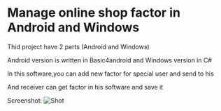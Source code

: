 # Manage online shop factor in Android and Windows

Thid project have 2 parts (Android and Windows)

Android version is written in Basic4android and Windows version in C#

In this software,you can add new factor for special user and send to his

And receiver can get factor in his software and save it

Screenshot:
![Shot](https://github.com/programmer-freelancer/online-factor-android-windows/blob/master/screenshot.png)

